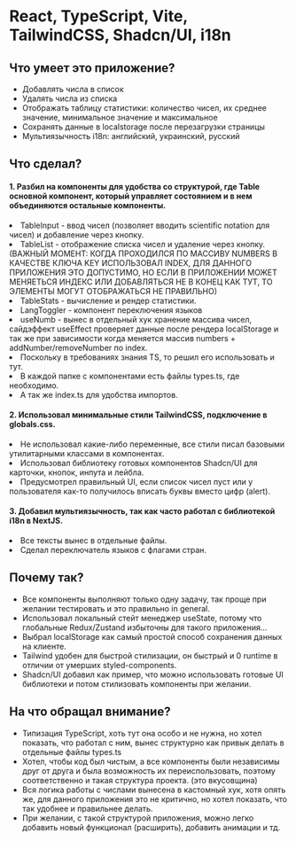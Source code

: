 <h1>React, TypeScript, Vite, TailwindCSS, Shadcn/UI, i18n</h1>

<h2>Что умеет это приложение?</h2>
<ul>
  <li>Добавлять числа в список</li>
  <li>Удалять числа из списка</li>
  <li>Отображать таблицу статистики: количество чисел, их среднее значение, минимальное значение и максимальное</li>
  <li>Сохранять данные в localstorage после перезагрузки страницы</li>
  <li>Мультиязычность i18n: английский, украинский, русский</li>
</ul>

<h2>Что сделал?</h2>

<h4>1. Разбил на компоненты для удобства со структурой, где Table основной компонент, который управляет состоянием и в нем объединяются остальные компоненты. </h4>
  <li>TableInput - ввод чисел (позволяет вводить scientific notation для чисел) и добавление через кнопку.</li>
  <li>TableList - отображение списка чисел и удаление через кнопку.</br>
(ВАЖНЫЙ МОМЕНТ: КОГДА ПРОХОДИЛСЯ ПО МАССИВУ NUMBERS В КАЧЕСТВЕ КЛЮЧА KEY ИСПОЛЬЗОВАЛ INDEX, 
ДЛЯ ДАННОГО ПРИЛОЖЕНИЯ ЭТО ДОПУСТИМО, НО ЕСЛИ В ПРИЛОЖЕНИИ МОЖЕТ МЕНЯЕТЬСЯ ИНДЕКС ИЛИ ДОБАВЛЯТЬСЯ НЕ В КОНЕЦ КАК ТУТ, ТО ЭЛЕМЕНТЫ МОГУТ ОТОБРАЖАТЬСЯ НЕ ПРАВИЛЬНО)
  </li>
  <li>TableStats - вычисление и рендер статистики.</li>
  <li>LangToggler - компонент переключения языков</li>
  <li>useNumb - вынес в отдельный хук хранение массива чисел, сайдэффект useEffect проверяет данные после рендера localStorage и так же при зависимости когда меняется массив numbers + addNumber/removeNumber по index.</li>
  <li>Поскольку в требованиях знания TS, то решил его использовать и тут.</li>
  <li>В каждой папке с компонентами есть файлы types.ts, где необходимо.</li>
  <li>A так же index.ts для удобства импортов.</li>

<h4>2. Использовал минимальные стили TailwindCSS, подключение в globals.css.</h4>
  <li>Не использовал какие-либо переменные, все стили писал базовыми утилитарными классами в компонентах.</li>
  <li>Использовал библиотеку готовых компонентов Shadcn/UI для карточки, кнопок, инпута и лейбла.</li>
  <li>Предусмотрел правильный UI, если список чисел пуст или у пользователя как-то получилось вписать буквы вместо цифр (alert).</li>


<h4>3. Добавил мультиязычность, так как часто работал с библиотекой i18n в NextJS.</h4>
  <li>Все тексты вынес в отдельные файлы.</li>
  <li>Сделал переключатель языков с флагами стран.</li>


<h2>Почему так?</h2>
<ul>
  <li>Все компоненты выполняют только одну задачу, так проще при желании тестировать и это правильно in general.</li>
  <li>Использовал локальный стейт менеджер useState, потому что глобальные Redux/Zustand избыточны для такого приложения...</li>
  <li>Выбрал localStorage как самый простой способ сохранения данных на клиенте.</li>
  <li>Tailwind удобен для быстрой стилизации, он быстрый и 0 runtime в отличии от умерших styled-components.</li>
  <li>Shadcn/UI добавил как пример, что можно использовать готовые UI библиотеки и потом стилизовать компоненты при желании.</li>
</ul>

<h2>На что обращал внимание?</h2>
<ul>
  <li>Типизация TypeScript, хоть тут она особо и не нужна, но хотел показать, что работал с ним, вынес структурно как привык делать в отдельные файлы types.ts</li>
  <li>Хотел, чтобы код был чистым, а все компоненты были независимы друг от друга и была возможность их переиспользовать, поэтому соответственно и такая структура проекта. (это вкусовщина)</li>
  <li>Вся логика работы с числами вынесена в кастомный хук, хотя опять же, для данного приложения это не критично, но хотел показать, что так удобнее и правильнее делать.</li>
  <li>При желании, с такой структурой приложения, можно легко добавить новый функционал (расширить), добавить анимации и тд.</li>
</ul>
